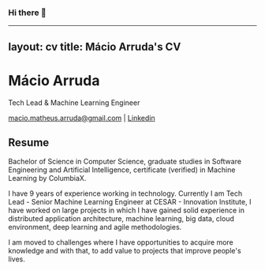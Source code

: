 ### Hi there 👋

<!--
**macio-matheus/macio-matheus** is a ✨ _special_ ✨ repository because its `README.md` (this file) appears on your GitHub profile.

Here are some ideas to get you started:

- 🔭 I’m currently working on ...
- 🌱 I’m currently learning ...
- 👯 I’m looking to collaborate on ...
- 🤔 I’m looking for help with ...
- 💬 Ask me about ...
- 📫 How to reach me: ...
- 😄 Pronouns: ...
- ⚡ Fun fact: ...
-->

---
layout: cv
title: Mácio Arruda's CV
---
# Mácio Arruda
Tech Lead & Machine Learning Engineer

<div id="webaddress">
<a href="macio.matheus.arruda@gmail.com">macio.matheus.arruda@gmail.com</a>
| <a href="https://www.linkedin.com/in/macioarruda/">Linkedin</a>
</div>


## Resume

Bachelor of Science in Computer Science, graduate studies in Software Engineering and Artificial Intelligence, certificate (verified) in Machine Learning by ColumbiaX.

I have 9 years of experience working in technology. Currently I am Tech Lead - Senior Machine Learning Engineer at CESAR - Innovation Institute, I have worked on large projects in which I have gained solid experience in distributed application architecture, machine learning, big data, cloud environment, deep learning and agile methodologies.

I am moved to challenges where I have opportunities to acquire more knowledge and with that, to add value to projects that improve people's lives. 





